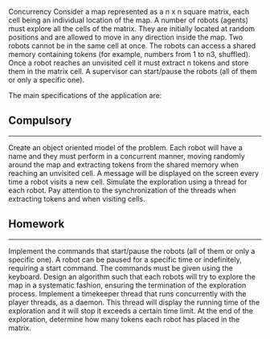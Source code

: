 Concurrency
Consider a map represented as a n x n square matrix, each cell being an individual location of the map.
A number of robots (agents) must explore all the cells of the matrix. They are initially located at random positions and are allowed to move in any direction inside the map. Two robots cannot be in the same cell at once.
The robots can access a shared memory containing tokens (for example, numbers from 1 to n3, shuffled). Once a robot reaches an unvisited cell it must extract n tokens and store them in the matrix cell.
A supervisor can start/pause the robots (all of them or only a specific one).

The main specifications of the application are:

## Compulsory

-------

Create an object oriented model of the problem.
Each robot will have a name and they must perform in a concurrent manner, moving randomly around the map and extracting tokens from the shared memory when reaching an unvisited cell.
A message will be displayed on the screen every time a robot visits a new cell.
Simulate the exploration using a thread for each robot.
Pay attention to the synchronization of the threads when extracting tokens and when visiting cells.

## Homework 

-------

Implement the commands that start/pause the robots (all of them or only a specific one). A robot can be paused for a specific time or indefinitely, requiring a start command.
The commands must be given using the keyboard.
Design an algorithm such that each robots will try to explore the map in a systematic fashion, ensuring the termination of the exploration process.
Implement a timekeeper thread that runs concurrently with the player threads, as a daemon. This thread will display the running time of the exploration and it will stop it exceeds a certain time limit.
At the end of the exploration, determine how many tokens each robot has placed in the matrix.
